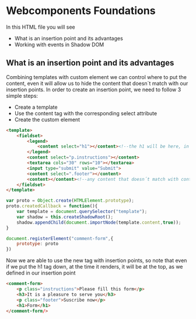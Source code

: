 # Webcomponents Foundations
In this HTML file you will see
- What is an insertion point and its advantages
- Working with events in Shadow DOM

## What is an insertion point and its advantages
Combining templates with custom element we can control where to put the content, even it will allow us to hide the content that doesn´t match with our insertion points.
In order to create an insertion point, we need to follow 3 simple steps:
- Create a template
- Use the content tag with the corresponding select attribute
- Create the custom element

```html
<template>
	<fieldset>
		<legend>
			<content select="h1"></content><!--the h1 will be here, in this insertion point -->
		</legend>
		<content select="p.instructions"></content>
		<textarea cols="30" rows="10"></textarea>
		<input type="submit" value="Submit">
		<content select=".footer"></content>
		<content></content><!--any content that doesn´t match with content selectors above-->
	</fieldset>
</template>
```

```javascript
var proto = Object.create(HTMLElement.prototype);
proto.createdCallback = function(){
	var template = document.querySelector("template");
	var shadow = this.createShadowRoot();
	shadow.appendChild(document.importNode(template.content,true));
}

document.registerElement("comment-form",{
	prototype: proto
})
```

Now we are able to use the new tag with insertion points, so note that even if we put the h1 tag down, at the time it renders, it will be at the top, as we defined in our insertion point
```html
<comment-form>
	<p class="instructions">Please fill this form</p>
	<h3>It is a pleasure to serve you</h3>
	<p class="footer">Suscribe now</p>
	<h1>Form</h1>
</comment-form/>
```


